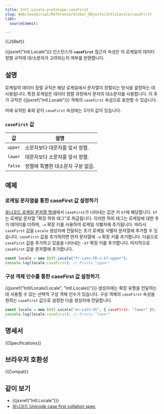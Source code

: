 ```yaml
---
title: Intl.Locale.prototype.caseFirst
slug: Web/JavaScript/Reference/Global_Objects/Intl/Locale/caseFirst
l10n:
  sourceCommit:

---
```


{{JSRef}}

{{jsxref("Intl.Locale")}} 인스턴스의 **`caseFirst`** 접근자 속성은 이 로케일의 데이터 정렬 규칙에 대/소문자가 고려되는지 여부를 반환합니다.

## 설명

로케일의 데이터 정렬 규칙은 해당 로케일에서 문자열이 정렬되는 방식을 결정하는 데 사용됩니다. 특정 로케일은 데이터 정렬 과정에서 문자의 대소문자를 사용합니다. 이 추가 규칙은 {{jsxref("Intl.Locale")}} 객체의 `caseFirst` 속성으로 표현할 수 있습니다.

아래 요약된 표와 같이 `caseFirst` 속성에는 3가지 값이 있습니다.

### `caseFirst` 값

| 값   | 설명                                |
| ------- | ------------------------------------------ |
| `upper` | 소문자보다 대문자를 앞서 정렬. |
| `lower` | 대문자보다 소문자를 앞서 정렬. |
| `false` | 정렬에 특별한 대소문자 구분 없음.                  |

## 예제

### 로케일 문자열을 통한 caseFirst 값 설정하기

[유니코드 로케일 문자열 명세](https://www.unicode.org/reports/tr35/)에서 `caseFirst`가 나타내는 값은 키 `kf`에 해당합니다. `kf`는 로케일 문자열 "확장 하위 태그"로 취급됩니다. 이러한 하위 태그는 로케일에 대한 추가 데이터를 더하며, `-u` 확장 키를 사용하여 로케일 식별자에 추가됩니다. 따라서 `caseFirst` 값을 `Locale` 생성자에 전달되는 초기 로케일 식별자 문자열에 추가할 수 있습니다. `caseFirst` 값을 추가하려면 먼저 문자열에 `-u` 확장 키를 추가합니다. 다음으로 `caseFirst` 값을 추가하고 있음을 나타내는 `-kf` 확장 키를 추가합니다. 마지막으로 `caseFirst` 값을 문자열에 추가합니다.

```js
const locale = new Intl.Locale("fr-Latn-FR-u-kf-upper");
console.log(locale.caseFirst); // Prints "upper"
```

### 구성 객체 인수를 통한 caseFirst 값 설정하기

{{jsxref("Intl/Locale/Locale", "Intl.Locale()")}} 생성자에는 확장 유형을 전달하는 데 사용할 수 있는 선택적 구성 객체 인수가 있습니다. 구성 객체의 `caseFirst` 속성을 원하는 `caseFirst` 값으로 설정한 다음 생성자에 전달합니다.

```js
const locale = new Intl.Locale("en-Latn-US", { caseFirst: "lower" });
console.log(locale.caseFirst); // Prints "lower"
```

## 명세서

{{Specifications}}

## 브라우저 호환성

{{Compat}}

## 같이 보기

- {{jsxref("Intl.Locale")}}
- [유니코드 Unicode case first collation spec](https://github.com/unicode-org/cldr/blob/main/common/bcp47/collation.xml#L49)
